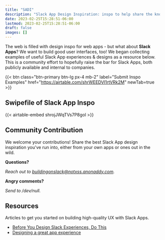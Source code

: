 ```yaml
---
title: "SADI"
description: "Slack App Design Inspiration: inspo to help share the knowledge of great Slack UX."
date: 2023-02-25T15:28:51-06:00
lastmod: 2023-02-25T15:28:51-06:00
draft: false
images: []
---
```


The web is filled with design inspo for web apps - but what about **Slack Apps**? We want to build good user interfaces, too! We began collecting examples of useful Slack App experiences & designs as a resource below. This is a community effort to hopefully raise the bar for Slack Apps, both publicly available and internal to companies.

{{< btn class="btn-primary btn-lg px-4 mb-2" label="Submit Inspo Examples" href="https://airtable.com/shrWEEDVl1rtVRk2M" newTab=true >}}

## Swipefile of Slack App Inspo

{{< airtable-embed shrojJWqTVs7P8gol >}}


## Community Contribution

We welcome your contributions! Share the best Slack App design inspiration you've run into, either from your own apps or ones out in the wild.

**Questions?**

_Reach out to [buildingonslack@notxss.anonaddy.com](mailto:buildingonslack@notxss.anonaddy.com)._

**Angry comments?**

_Send to /dev/null._

## Resources

Articles to get you started on building high-quality UX with Slack Apps.

- [Before You Design Slack Experiences, Do This](https://medium.com/salesforce-ux/before-you-design-slack-experiences-do-this-31d3c70472d9)
- [Designing a great app experience](https://api.slack.com/start/designing)